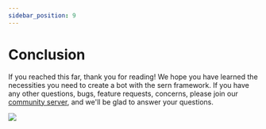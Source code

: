 ```yaml
---
sidebar_position: 9
---
```


# Conclusion
If you reached this far, thank you for reading! We hope you have learned the necessities you need
to create a bot with the sern framework.  If you have any other questions, bugs, feature requests, concerns, please join our
[community server](https://sern.dev/discord), and we'll be glad to answer your questions.

![](/blog/newlogo/paperlogo.png)


